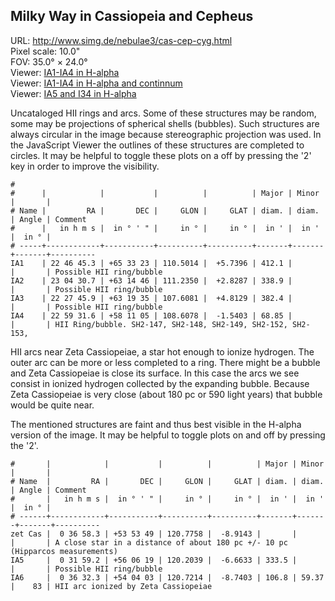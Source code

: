 ## Milky Way in Cassiopeia and Cepheus

URL: <http://www.simg.de/nebulae3/cas-cep-cyg.html>  
Pixel scale: 10.0"  
FOV: 35.0° × 24.0°  
Viewer: [IA1-IA4 in H-alpha](http://www.simg.de/nebulae3/cas-cep-cyg-h.vhtml?nav=0&tbl=1&uo=~3%22IA1%22%2C341.6889%2C65.5564%2C412.188%2C%22Possible%20HII%20ring%2Fbubble%22~4%2C~3%22IA2%22%2C346.1279%2C63.2460%2C338.961%2C%22Possible%20HII%20ring%2Fbubble%22~4%2C~3%22IA3%22%2C336.9412%2C63.3264%2C382.402%2C%22Possible%20HII%20ring%2Fbubble%22~4%2C~3%22IA4%22%2C344.8817%2C58.1847%2C68.856%2C%22HII%20Ring%2Fbubble.%20SH2-147%2C%20SH2-148%2C%20SH2-149%2C%20SH2-152%2C%20SH2-153%2C%20DU54%20and%20a%20few%20unnamed%20nebulae%20seem%20to%20lie%20on%20its%20periphery.%22~4)  
Viewer: [IA1-IA4 in H-alpha and continnum](http://www.simg.de/nebulae3/cas-cep-cyg-hbr.vhtml?nav=0&tbl=1&uo=~3%22IA1%22%2C341.6889%2C65.5564%2C412.188%2C%22Possible%20HII%20ring%2Fbubble%22~4%2C~3%22IA2%22%2C346.1279%2C63.2460%2C338.961%2C%22Possible%20HII%20ring%2Fbubble%22~4%2C~3%22IA3%22%2C336.9412%2C63.3264%2C382.402%2C%22Possible%20HII%20ring%2Fbubble%22~4%2C~3%22IA4%22%2C344.8817%2C58.1847%2C68.856%2C%22HII%20Ring%2Fbubble.%20SH2-147%2C%20SH2-148%2C%20SH2-149%2C%20SH2-152%2C%20SH2-153%2C%20DU54%20and%20a%20few%20unnamed%20nebulae%20seem%20to%20lie%20on%20its%20periphery.%22~4)  
Viewer: [IA5 and I34 in H-alpha](http://www.simg.de/nebulae3/cas-cep-cyg-h.vhtml?nav=0&tbl=1&uo=~3%22zet%20Cas%22%2C9.2429%2C53.8969%2C%22A%20close%20star%20in%20a%20distance%20of%20about%20180%20pc%20%2B%2F-%2010%20pc%20~1Hipparcos%20measurements~2%22~4%2C~3%22IA5%22%2C7.9966%2C56.1054%2C333.521%2C%22Possible%20HII%20ring%2Fbubble%22~4%2C~3%22I34%22%2C9.1346%2C54.0675%2C106.819%2C59.371%2C83%2C%22HII%20arc%20ionized%20by%20Zeta%20Cassiopeiae%22~4)  

Uncataloged HII rings and arcs. Some of these structures may be random, some
may be projections of spherical shells (bubbles). Such structures are always
circular in the image because stereographic projection was used. In the 
JavaScript Viewer the outlines of these structures are completed to circles. It
may be helpful to toggle these plots on a off by pressing the '2' key in order
to improve the visibility. 

	#
	#      |            |           |          |          | Major | Minor |       | 
	# Name |         RA |       DEC |     GLON |     GLAT | diam. | diam. | Angle | Comment
	#      |   in h m s |  in ° ' " |     in ° |     in ° |  in ' |  in ' |  in ° | 
	# -----+------------+-----------+----------+----------+-------+-------+-------+----------
	IA1    | 22 46 45.3 | +65 33 23 | 110.5014 |  +5.7396 | 412.1 |       |       | Possible HII ring/bubble
	IA2    | 23 04 30.7 | +63 14 46 | 111.2350 |  +2.8287 | 338.9 |       |       | Possible HII ring/bubble
	IA3    | 22 27 45.9 | +63 19 35 | 107.6081 |  +4.8129 | 382.4 |       |       | Possible HII ring/bubble
	IA4    | 22 59 31.6 | +58 11 05 | 108.6078 |  -1.5403 | 68.85 |       |       | HII Ring/bubble. SH2-147, SH2-148, SH2-149, SH2-152, SH2-153,

HII arcs near Zeta Cassiopeiae, a star hot enough to ionize hydrogen. The outer
arc can be more or less completed to a ring. There might be a bubble and Zeta
Cassiopeiae is close its surface. In this case the arcs we see consist in
ionized hydrogen collected by the expanding bubble. Because Zeta Cassiopeiae is
very close (about 180 pc or 590 light years) that bubble would be quite near.

The mentioned structures are faint and thus best visible in the H-alpha version
of the image. It may be helpful to toggle plots on and off by pressing the '2'.

	#       |            |           |          |          | Major | Minor |       | 
	# Name  |         RA |       DEC |     GLON |     GLAT | diam. | diam. | Angle | Comment
	#       |   in h m s |  in ° ' " |     in ° |     in ° |  in ' |  in ' |  in ° | 
	# ------+------------+-----------+----------+----------+-------+-------+-------+----------
	zet Cas |  0 36 58.3 | +53 53 49 | 120.7758 |  -8.9143 |       |       |       | A close star in a distance of about 180 pc +/- 10 pc (Hipparcos measurements)
	IA5     |  0 31 59.2 | +56 06 19 | 120.2039 |  -6.6633 | 333.5 |       |       | Possible HII ring/bubble
	IA6     |  0 36 32.3 | +54 04 03 | 120.7214 |  -8.7403 | 106.8 | 59.37 |    83 | HII arc ionized by Zeta Cassiopeiae


